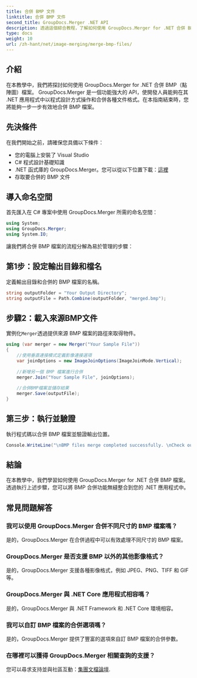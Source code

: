 ```yaml
---
title: 合併 BMP 文件
linktitle: 合併 BMP 文件
second_title: GroupDocs.Merger .NET API
description: 透過這個綜合教程，了解如何使用 GroupDocs.Merger for .NET 合併 BMP 檔案。高效開發您的 .NET 應用程式。
type: docs
weight: 10
url: /zh-hant/net/image-merging/merge-bmp-files/
---
```

## 介紹
在本教學中，我們將探討如何使用 GroupDocs.Merger for .NET 合併 BMP（點陣圖）檔案。 GroupDocs.Merger 是一個功能強大的 API，使開發人員能夠在其 .NET 應用程式中以程式設計方式操作和合併各種文件格式。在本指南結束時，您將能夠一步一步有效地合併 BMP 檔案。
## 先決條件
在我們開始之前，請確保您具備以下條件：
- 您的電腦上安裝了 Visual Studio
- C# 程式設計基礎知識
-  .NET 函式庫的 GroupDocs.Merger。您可以從以下位置下載：[這裡](https://releases.groupdocs.com/merger/net/)
- 存取要合併的 BMP 文件
## 導入命名空間
首先匯入在 C# 專案中使用 GroupDocs.Merger 所需的命名空間：
```csharp
using System; 
using GroupDocs.Merger;
using System.IO;
```
讓我們將合併 BMP 檔案的流程分解為易於管理的步驟：
## 第1步：設定輸出目錄和檔名
定義輸出目錄和合併的 BMP 檔案的名稱。
```csharp
string outputFolder = "Your Output Directory";
string outputFile = Path.Combine(outputFolder, "merged.bmp");
```
## 步驟2：載入來源BMP文件
實例化`Merger`透過提供來源 BMP 檔案的路徑來取得物件。
```csharp
using (var merger = new Merger("Your Sample File"))
{
    //使用垂直連接模式定義影像連接選項
    var joinOptions = new ImageJoinOptions(ImageJoinMode.Vertical);
    
    //新增另一個 BMP 檔案進行合併
    merger.Join("Your Sample File", joinOptions);
    
    //合併BMP檔案並儲存結果
    merger.Save(outputFile);
}
```
## 第三步：執行並驗證
執行程式碼以合併 BMP 檔案並驗證輸出位置。
```csharp
Console.WriteLine("\nBMP files merge completed successfully. \nCheck output in {0}", outputFolder);
```
## 結論
在本教學中，我們學習如何使用 GroupDocs.Merger for .NET 合併 BMP 檔案。透過執行上述步驟，您可以將 BMP 合併功能無縫整合到您的 .NET 應用程式中。

## 常見問題解答
### 我可以使用 GroupDocs.Merger 合併不同尺寸的 BMP 檔案嗎？
是的，GroupDocs.Merger 在合併過程中可以有效處理不同尺寸的 BMP 檔案。
### GroupDocs.Merger 是否支援 BMP 以外的其他影像格式？
是的，GroupDocs.Merger 支援各種影像格式，例如 JPEG、PNG、TIFF 和 GIF 等。
### GroupDocs.Merger 與 .NET Core 應用程式相容嗎？
是的，GroupDocs.Merger 與 .NET Framework 和 .NET Core 環境相容。
### 我可以自訂 BMP 檔案的合併選項嗎？
是的，GroupDocs.Merger 提供了豐富的選項來自訂 BMP 檔案的合併參數。
### 在哪裡可以獲得 GroupDocs.Merger 相關查詢的支援？
您可以尋求支持並與社區互動：[集團文檔論壇](https://forum.groupdocs.com/c/merger/32).